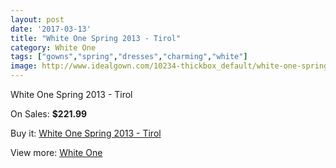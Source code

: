 ```yaml
---
layout: post
date: '2017-03-13'
title: "White One Spring 2013 - Tirol"
category: White One
tags: ["gowns","spring","dresses","charming","white"]
image: http://www.idealgown.com/10234-thickbox_default/white-one-spring-2013-tirol.jpg
---
```

White One Spring 2013 - Tirol

On Sales: **$221.99**
<a href="https://www.idealgown.com/en/white-one/4212-white-one-spring-2013-tirol.html"><amp-img layout="responsive" width="600" height="600" src="//www.idealgown.com/10234-thickbox_default/white-one-spring-2013-tirol.jpg" alt="White One Spring 2013 - Tirol 0" /></a>
<a href="https://www.idealgown.com/en/white-one/4212-white-one-spring-2013-tirol.html"><amp-img layout="responsive" width="600" height="600" src="//www.idealgown.com/10236-thickbox_default/white-one-spring-2013-tirol.jpg" alt="White One Spring 2013 - Tirol 1" /></a>
<a href="https://www.idealgown.com/en/white-one/4212-white-one-spring-2013-tirol.html"><amp-img layout="responsive" width="600" height="600" src="//www.idealgown.com/10235-thickbox_default/white-one-spring-2013-tirol.jpg" alt="White One Spring 2013 - Tirol 2" /></a>

Buy it: [White One Spring 2013 - Tirol](https://www.idealgown.com/en/white-one/4212-white-one-spring-2013-tirol.html "White One Spring 2013 - Tirol")

View more: [White One](https://www.idealgown.com/en/49-white-one "White One")
